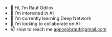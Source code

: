 - 👋 Hi, I’m Rauf Odilov
- 👀 I’m interested in AI
- 🌱 I’m currently learning Deep Network
- 💞️ I’m looking to collaborate on AI
- 📫 How to reach me applyjobrauf@gmail.com

<!---
iamraufodilov/iamraufodilov is a ✨ special ✨ repository because its `README.md` (this file) appears on your GitHub profile.
You can click the Preview link to take a look at your changes.
--->
